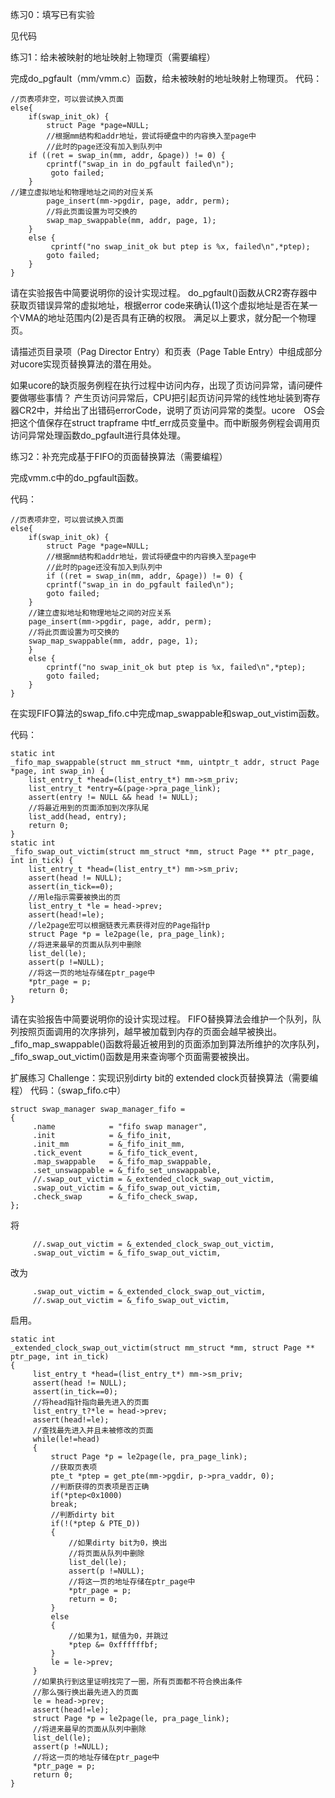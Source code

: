 
练习0：填写已有实验

见代码

练习1：给未被映射的地址映射上物理页（需要编程）

完成do_pgfault（mm/vmm.c）函数，给未被映射的地址映射上物理页。
代码：

```
//页表项非空，可以尝试换入页面     
else{           
    if(swap_init_ok) {              
        struct Page *page=NULL;              
        //根据mm结构和addr地址，尝试将硬盘中的内容换入至page中             
        //此时的page还没有加入到队列中             
    if ((ret = swap_in(mm, addr, &page)) != 0) {                 
        cprintf("swap_in in do_pgfault failed\n");                 
         goto failed;             
    }              
//建立虚拟地址和物理地址之间的对应关系             
        page_insert(mm->pgdir, page, addr, perm);             
        //将此页面设置为可交换的              
        swap_map_swappable(mm, addr, page, 1);        
    }        
    else {             
         cprintf("no swap_init_ok but ptep is %x, failed\n",*ptep);            
 	    goto failed; 
    }    
} 
```

请在实验报告中简要说明你的设计实现过程。
do_pgfault()函数从CR2寄存器中获取页错误异常的虚拟地址，根据error code来确认(1)这个虚拟地址是否在某一个VMA的地址范围内(2)是否具有正确的权限。
满足以上要求，就分配一个物理页。  

请描述页目录项（Pag Director Entry）和页表（Page Table Entry）中组成部分对ucore实现页替换算法的潜在用处。

如果ucore的缺页服务例程在执行过程中访问内存，出现了页访问异常，请问硬件要做哪些事情？
产生页访问异常后，CPU把引起页访问异常的线性地址装到寄存器CR2中，并给出了出错码errorCode，说明了页访问异常的类型。ucore　OS会把这个值保存在struct trapframe 中tf_err成员变量中。而中断服务例程会调用页访问异常处理函数do_pgfault进行具体处理。


练习2：补充完成基于FIFO的页面替换算法（需要编程）

完成vmm.c中的do_pgfault函数。

代码：
```
//页表项非空，可以尝试换入页面     
else{           
    if(swap_init_ok) {              
        struct Page *page=NULL;              
        //根据mm结构和addr地址，尝试将硬盘中的内容换入至page中             
        //此时的page还没有加入到队列中             
        if ((ret = swap_in(mm, addr, &page)) != 0) {                 
        cprintf("swap_in in do_pgfault failed\n");                 
        goto failed;             
    }              
    //建立虚拟地址和物理地址之间的对应关系             
    page_insert(mm->pgdir, page, addr, perm);             
    //将此页面设置为可交换的              
    swap_map_swappable(mm, addr, page, 1);        
    }        
    else {             
 	    cprintf("no swap_init_ok but ptep is %x, failed\n",*ptep);            
 	    goto failed; 
    }    
} 
```
在实现FIFO算法的swap_fifo.c中完成map_swappable和swap_out_vistim函数。

代码：
```
static int  
_fifo_map_swappable(struct mm_struct *mm, uintptr_t addr, struct Page *page, int swap_in) {      
    list_entry_t *head=(list_entry_t*) mm->sm_priv; 
    list_entry_t *entry=&(page->pra_page_link);        
    assert(entry != NULL && head != NULL); 
    //将最近用到的页面添加到次序队尾
    list_add(head, entry);     
    return 0; 
} 
static int  
_fifo_swap_out_victim(struct mm_struct *mm, struct Page ** ptr_page, int in_tick) {       
    list_entry_t *head=(list_entry_t*) mm->sm_priv;          
    assert(head != NULL);      
    assert(in_tick==0);
    //用le指示需要被换出的页         
    list_entry_t *le = head->prev;      
    assert(head!=le);  
    //le2page宏可以根据链表元素获得对应的Page指针p
    struct Page *p = le2page(le, pra_page_link);      
    //将进来最早的页面从队列中删除      
    list_del(le);      
    assert(p !=NULL);       
    //将这一页的地址存储在ptr_page中      
    *ptr_page = p;      
    return 0; 
}
```
请在实验报告中简要说明你的设计实现过程。
FIFO替换算法会维护一个队列，队列按照页面调用的次序排列，越早被加载到内存的页面会越早被换出。
_fifo_map_swappable()函数将最近被用到的页面添加到算法所维护的次序队列，_fifo_swap_out_victim()函数是用来查询哪个页面需要被换出。


扩展练习 Challenge：实现识别dirty bit的 extended clock页替换算法（需要编程）
代码：（swap_fifo.c中）
```
struct swap_manager swap_manager_fifo =
{
     .name            = "fifo swap manager",
     .init            = &_fifo_init,
     .init_mm         = &_fifo_init_mm,
     .tick_event      = &_fifo_tick_event,
     .map_swappable   = &_fifo_map_swappable,
     .set_unswappable = &_fifo_set_unswappable,
     //.swap_out_victim = &_extended_clock_swap_out_victim,
     .swap_out_victim = &_fifo_swap_out_victim,
     .check_swap      = &_fifo_check_swap,
};
```
将
```
     //.swap_out_victim = &_extended_clock_swap_out_victim,
     .swap_out_victim = &_fifo_swap_out_victim,
```
改为
```
     .swap_out_victim = &_extended_clock_swap_out_victim,
     //.swap_out_victim = &_fifo_swap_out_victim,
```
启用。

```
static int
_extended_clock_swap_out_victim(struct mm_struct *mm, struct Page ** ptr_page, int in_tick)
{
     list_entry_t *head=(list_entry_t*) mm->sm_priv;
	 assert(head != NULL);
	 assert(in_tick==0);
     //将head指针指向最先进入的页面
	 list_entry_t?*le = head->prev;
	 assert(head!=le);
     //查找最先进入并且未被修改的页面
	 while(le!=head)
     {
	     struct Page *p = le2page(le, pra_page_link);
		 //获取页表项
         pte_t *ptep = get_pte(mm->pgdir, p->pra_vaddr, 0);
		 //判断获得的页表项是否正确
		 if(*ptep<0x1000)
		 break;
         //判断dirty bit
		 if(!(*ptep & PTE_D))
		 {
		     //如果dirty bit为0，换出
		     //将页面从队列中删除
		     list_del(le);
		     assert(p !=NULL);
		     //将这一页的地址存储在ptr_page中
             *ptr_page = p;
			 return = 0;
	     }
		 else
		 {
		     //如果为1，赋值为0，并跳过
             *ptep &= 0xffffffbf;
         }
         le = le->prev;
     }
     //如果执行到这里证明找完了一圈，所有页面都不符合换出条件
	 //那么强行换出最先进入的页面
	 le = head->prev;
	 assert(head!=le);
     struct Page *p = le2page(le, pra_page_link);
	 //将进来最早的页面从队列中删除
	 list_del(le);
	 assert(p !=NULL);
     //将这一页的地址存储在ptr_page中
	 *ptr_page = p;
	 return 0;
}
```
